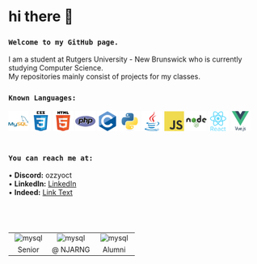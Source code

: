 # hi there 👋
### `Welcome to my GitHub page.`

I am a student at Rutgers University - New Brunswick who is currently studying Computer Science. </br>
My repositories mainly consist of projects for my classes.
</br>
### `Known Languages:` </br>
<a href="https://www.mysql.com/"><img src="https://raw.githubusercontent.com/devicons/devicon/master/icons/mysql/mysql-original-wordmark.svg" width="40" height="40" alt="mysql"></a>
<a href="https://www.w3schools.com/css/"><img src="https://raw.githubusercontent.com/devicons/devicon/master/icons/css3/css3-original-wordmark.svg" width="40" height="40" alt="css3"></a>
<a href="https://www.w3.org/html/"><img src="https://raw.githubusercontent.com/devicons/devicon/master/icons/html5/html5-original-wordmark.svg" width="40" height="40" alt="html5"></a>
<a href="https://www.php.net"><img src="https://raw.githubusercontent.com/devicons/devicon/master/icons/php/php-original.svg" width="40" height="40" alt="php"></a>
<a href="https://www.cprogramming.com/"><img src="https://raw.githubusercontent.com/devicons/devicon/master/icons/c/c-original.svg" width="40" height="40" alt="c"></a>
<a href="https://www.python.org"><img src="https://raw.githubusercontent.com/devicons/devicon/master/icons/python/python-original.svg" width="40" height="40" alt="python"></a>
<a href="https://www.java.com"><img src="https://raw.githubusercontent.com/devicons/devicon/master/icons/java/java-original.svg" width="40" height="40" alt="java"></a>
<a href="https://developer.mozilla.org/en-US/docs/Web/JavaScript"><img src="https://raw.githubusercontent.com/devicons/devicon/master/icons/javascript/javascript-original.svg" width="40" height="40" alt="javascript"></a>
<a href="https://nodejs.org"><img src="https://raw.githubusercontent.com/devicons/devicon/master/icons/nodejs/nodejs-original-wordmark.svg" width="40" height="40" alt="nodejs"></a>
<a href="https://reactjs.org/"><img src="https://raw.githubusercontent.com/devicons/devicon/master/icons/react/react-original-wordmark.svg" width="40" height="40" alt="react"></a>
<a href="https://vuejs.org/"><img src="https://raw.githubusercontent.com/devicons/devicon/master/icons/vuejs/vuejs-original-wordmark.svg" width="40" height="40" alt="vuejs"></a>
#

### `You can reach me at:`
• **Discord:** ozzyoct </br>
• **LinkedIn:** [LinkedIn](https://www.linkedin.com/in/frank-pena/ "Optional Title") </br>
• **Indeed:** [Link Text](URL "Optional Title")  </br>

#
</br>
<div align="center">
<table>
  <tr>
    <td align="center">
      <img src="https://upload.wikimedia.org/wikipedia/commons/thumb/b/b6/Rutgers_Scarlet_Knights_logo.svg/1160px-Rutgers_Scarlet_Knights_logo.svg.png" width="50" height="50" alt="mysql">
    </td>
    <td align="center">
      <img src="https://pandocommando.com/cdn/shop/collections/FIST_Patch_Color_1200x1200.png?v=1607529621" width="50" height="50" alt="mysql">
    </td>
    <td align="center">
      <img src="https://cdn.uconnectlabs.com/wp-content/uploads/sites/260/2023/10/Career-Center-Logo-WHITE-RED.png" width="50" height="50" alt="mysql">
    </td>
  </tr>
  <tr>
    <td align="center"> &nbsp;&nbsp; Senior &nbsp;&nbsp;</td>
    <td align="center">@ NJARNG</td>
    <td align="center"> &nbsp;&nbsp; Alumni &nbsp;&nbsp;</td>
  </tr>
</table>
</div>








<!--
**fpen3/fpen3** is a ✨ _special_ ✨ repository because its `README.md` (this file) appears on your GitHub profile.

Here are some ideas to get you started:

- 🔭 I’m currently working on ...
- 🌱 I’m currently learning ...
- 👯 I’m looking to collaborate on ...
- 🤔 I’m looking for help with ...
- 💬 Ask me about ...
- 📫 How to reach me: ...
- 😄 Pronouns: ...
- ⚡ Fun fact: ...
-->

